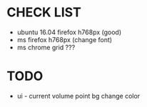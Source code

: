 # CHECK LIST
+ ubuntu 16.04 firefox h768px (good)
+ ms firefox h768px (change font)
+ ms chrome grid ???

# TODO
+ ui - current volume point bg change color
